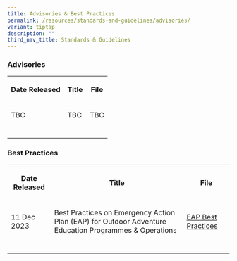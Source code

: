 ```yaml
---
title: Advisories & Best Practices
permalink: /resources/standards-and-guidelines/advisories/
variant: tiptap
description: ""
third_nav_title: Standards & Guidelines
---
```

<h3>Advisories</h3><table><tbody><tr><th rowspan="1" colspan="1"><p>Date Released</p></th><th rowspan="1" colspan="1"><p>Title</p></th><th rowspan="1" colspan="1"><p>File</p></th></tr><tr><td rowspan="1" colspan="1"><p>TBC</p></td><td rowspan="1" colspan="1"><p>TBC</p></td><td rowspan="1" colspan="1"><p>TBC</p></td></tr><tr><td rowspan="1" colspan="1"><p></p></td><td rowspan="1" colspan="1"><p></p></td><td rowspan="1" colspan="1"><p></p></td></tr></tbody></table><h3>Best Practices</h3><table><tbody><tr><th rowspan="1" colspan="1"><p>Date Released</p></th><th rowspan="1" colspan="1"><p>Title</p></th><th rowspan="1" colspan="1"><p>File</p></th></tr><tr><td rowspan="1" colspan="1"><p>11 Dec 2023</p></td><td rowspan="1" colspan="1"><p>Best Practices on Emergency Action Plan (EAP) for Outdoor Adventure Education Programmes &amp; Operations</p></td><td rowspan="1" colspan="1"><p><a href="/files/T___EAP_Best_Practices.pdf" rel="noopener noreferrer nofollow" target="_blank">EAP Best Practices</a></p></td></tr><tr><td rowspan="1" colspan="1"><p></p></td><td rowspan="1" colspan="1"><p></p></td><td rowspan="1" colspan="1"><p></p></td></tr></tbody></table><p><br></p>